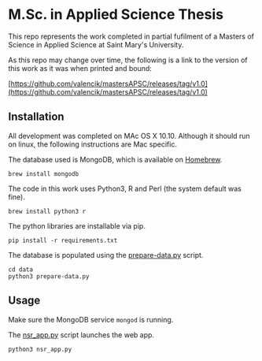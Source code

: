 M.Sc. in Applied Science Thesis
===============================
 
This repo represents the work completed in partial fufilment of a Masters of Science in Applied Science at Saint Mary's University.

As this repo may change over time, the following is a link to the version of this work as it was when printed and bound:

[https://github.com/valencik/mastersAPSC/releases/tag/v1.0](https://github.com/valencik/mastersAPSC/releases/tag/v1.0)


Installation
------------

All development was completed on MAc OS X 10.10.
Although it should run on linux, the following instructions are Mac specific.

The database used is MongoDB, which is available on [Homebrew](http://brew.sh).

```
brew install mongodb
```

The code in this work uses Python3, R and Perl (the system default was fine).

```
brew install python3 r
```

The python libraries are installable via pip.

```
pip install -r requirements.txt
```

The database is populated using the [prepare-data.py](https://github.com/valencik/mastersAPSC/blob/master/data/prepare-data.py) script.

```
cd data
python3 prepare-data.py
```


Usage
-----

Make sure the MongoDB service `mongod` is running.

The [nsr_app.py](https://github.com/valencik/mastersAPSC/blob/master/web/nsr_app.py) script launches the web app.

```
python3 nsr_app.py
```
